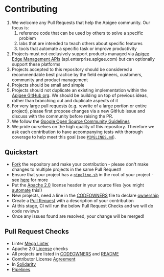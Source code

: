 # Contributing

1. We welcome any Pull Requests that help the Apigee community. Our focus is:
    1. reference code that can be used by others to solve a specific problem
    1. labs that are intended to teach others about specific features
    1. tools that automate a specific task or improve productivity
1. Projects must not exclusively support products managed via [Apigee Edge Management APIs](https://cloud.google.com/apigee/docs/api-platform/get-started/compare-apigee-products) (api.enterprise.apigee.com) but can optionally support these platforms
1. Projects accepted to this repository should be considered a recommendable best practice by the field engineers, customers, community and product management
1. Projects should be small and simple
1. Projects should not duplicate an existing implementation within the [Apigee GitHub org](https://github.com/apigee). We should be building on top of previous ideas, rather than branching out and duplicate aspects of it
1. For very large pull requests (e.g. rewrite of a large portion or entire project), please first propose changes via a new GitHub issue and discuss with the community before raising the PR.
1. We follow the [Google Open Source Community Guidelines](https://opensource.google/conduct/)
1. We pride ourselves on the high quality of this repository. Therefore we ask
  each contribution to have accompanying tests with thorough coverage to help
  meet this goal (see [`PIPELINES.md`](./PIPELINES.md)).

## Quickstart

- [Fork](https://docs.github.com/en/github/getting-started-with-github/fork-a-repo)
 the repository and make your contribution - please don't make changes to
 multiple projects in the same Pull Request!
- Ensure that your project has a [`pipeline.sh`](./PIPELINES.md) in the root of
 your project - see [here](./PIPELINES.md) for more
- Put the [Apache 2.0](https://opensource.google/docs/releasing/preparing/#Apache-header)
 license header in your source files (you might [automate](https://github.com/google/addlicense)
 this!)
- New projects, need a line in the [CODEOWNERS](./CODEOWNERS) file to declare [ownership](https://docs.github.com/en/github/creating-cloning-and-archiving-repositories/about-code-owners)
- Create a [Pull Request](https://docs.github.com/en/github/collaborating-with-issues-and-pull-requests/creating-a-pull-request)
 with a description of your contribution
- At this stage, CI will run the below Pull Request Checks and we will do code
 reviews
- Once any issues found are resolved, your change will be merged!

## Pull Request Checks

- Linter [Mega Linter](https://megalinter.github.io)
- Apache 2.0 [License](https://opensource.google/docs/releasing/preparing/#license-file)
 checks
- All projects are listed in [CODEOWNERS](./CODEOWNERS) and [README](./README.md)
- Contributor License [Agreement](https://opensource.google/docs/cla/)
- In [Solidarity](https://developers.google.com/style/inclusive-documentation)
- [Pipelines](./PIPELINES.md)

